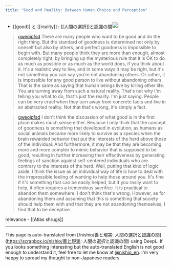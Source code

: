 ```yaml
---
title: "Good and Reality: Between Human Choice and Perception"
---
```


- [[good]] と [[reality]] : [[人間の選択]]と認識の間<img src='https://scrapbox.io/api/pages/nishio-en/gpt/icon' alt='gpt.icon' height="19.5"/>

> [gweoipfsd](https://twitter.com/gweoipfsd/status/1694151508311564652) There are many people who want to be good and do the right thing. But the standard of goodness is determined not only by oneself but also by others, and perfect goodness is impossible to begin with.
>  But many people think they are more than enough, almost completely right, by bringing up the mysterious rule that it is OK to do as much as possible or as much as the world does, if you think about it.
>  It's a realistic way to live, and in some ways it may be right, but it's not something you can say you're not abandoning others.
>  Or rather, it is impossible for any good person to live without abandoning others. That is the same as saying that human beings live by killing other life. You are turning away from such a natural reality.
>  That's not why I'm telling you what to do, that's just the reality. I'm just saying.
>  People can be very cruel when they turn away from concrete facts and live in an abstracted reality. Not that that's wrong, it's simply a fact.

> [gweoipfsd](https://twitter.com/gweoipfsd/status/1694156310248640787) I don't think the discussion of what good is in the first place makes much sense either. Because I only think that the concept of goodness is something that developed in evolution, as humans as social animals became more likely to survive as a species when the brain rewarded behavior that put the interests of the herd above those of the individual.
>  And furthermore, it may be that they are becoming more and more complex to mimic behavior that is supposed to be good, resulting in further increasing their effectiveness by generating feelings of sanction against self-centered individuals who are contrary to the interests of the herd.
>  Well, putting that kind of logic aside, I think the issue as an individual way of life is how to deal with the irrepressible feeling of wanting to help those around you. It's fine if it's something that can be easily helped, but if you really want to help, it often requires a tremendous sacrifice. It is practical to abandon them somewhere. I don't think that's wrong. However, as for abandoning them and assuming that this is something that society should help them with and that they are not abandoning themselves, I find that to be deceptive.

relevance
    - [[Atlas shrugs]]

---
This page is auto-translated from [/nishio/善と現実: 人間の選択と認識の間](https://scrapbox.io/nishio/善と現実: 人間の選択と認識の間) using DeepL. If you looks something interesting but the auto-translated English is not good enough to understand it, feel free to let me know at [@nishio_en](https://twitter.com/nishio_en). I'm very happy to spread my thought to non-Japanese readers.